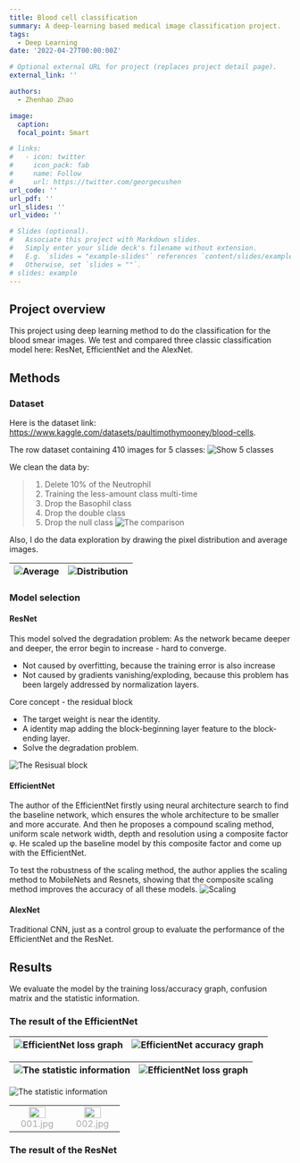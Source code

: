 ```yaml
---
title: Blood cell classification
summary: A deep-learning based medical image classification project.
tags:
  - Deep Learning
date: '2022-04-27T00:00:00Z'

# Optional external URL for project (replaces project detail page).
external_link: ''

authors:
  - Zhenhao Zhao

image:
  caption: 
  focal_point: Smart

# links:
#   - icon: twitter
#     icon_pack: fab
#     name: Follow
#     url: https://twitter.com/georgecushen
url_code: ''
url_pdf: ''
url_slides: ''
url_video: ''

# Slides (optional).
#   Associate this project with Markdown slides.
#   Simply enter your slide deck's filename without extension.
#   E.g. `slides = "example-slides"` references `content/slides/example-slides.md`.
#   Otherwise, set `slides = ""`.
# slides: example
---
```


## Project overview

This project using deep learning method to do the classification for the blood smear images. 
We test and compared three classic classification model here: ResNet, EfficientNet and the AlexNet.

## Methods
### Dataset
Here is the dataset link: https://www.kaggle.com/datasets/paultimothymooney/blood-cells.

The row dataset containing 410 images for 5 classes:
![Show 5 classes](/uploads/images/project_resnet_1.png)

We clean the data by:
>1. Delete 10% of the Neutrophil
>2. Training the less-amount class multi-time
>3. Drop the Basophil class
>4. Drop the double class
>5. Drop the null class
![The comparison](/uploads/images/project_resnet_2.png "Dataset distribution after cleaning")

Also, I do the data exploration by drawing the pixel distribution and average images.

| ![Average](/uploads/images/project_resnet_3.png "average images for each class") | ![Distribution](/uploads/images/project_resnet_4.png "Pixel distribution") |
|----------------------------------------------------------------------------------|----------------------------------------------------------------------------|



### Model selection
#### ResNet
This model solved the degradation problem: As the network became deeper and deeper, the error begin to increase - hard to converge.
- Not caused by overfitting, because the training error is also increase
- Not caused by gradients vanishing/exploding, because this problem has been largely addressed by normalization layers.

Core concept - the residual block
- The target weight is near the identity.
- A identity map adding the block-beginning layer feature to the block-ending layer.
- Solve the degradation problem.

![The Resisual block](/uploads/images/project_resnet_5.png "Residual learning: a building block.")

#### EfficientNet
The author of the EfficientNet firstly using neural architecture search to find the baseline network, which ensures the whole architecture to be smaller and more accurate. And then he proposes a compound scaling method, uniform scale network width, depth and resolution using a composite factor φ. He scaled up the baseline model by this composite factor and come up with the EfficientNet.

To test the robustness of the scaling method, the author applies the scaling method to MobileNets and Resnets, showing that the composite scaling method improves the accuracy of all these models.
![Scaling](/uploads/images/project_resnet_6.png "Model Scaling.")


#### AlexNet
Traditional CNN, just as a control group to evaluate the performance of the EfficientNet and the ResNet.


## Results
We evaluate the model by the training loss/accuracy graph, confusion matrix and the statistic information.

### The result of the EfficientNet
| ![EfficientNet loss graph](/uploads/images/project_resnet_7.png "The loss decreasing graph of the EfficientNet.")            | ![EfficientNet accuracy graph](/uploads/images/project_resnet_8.png "The accuracy increasing graph of the EfficientNet.") |
|------------------------------------------------------------------------------------------------------------------------------|---------------------------------------------------------------------------------------------------------------------------|

| ![The statistic information](/uploads/images/project_resnet_9.png "The statistic information of the EfficientNet") | ![EfficientNet loss graph](/uploads/images/project_resnet_10.png=50% "The confusion matrix of the EfficientNet.")                        |
|--------------------------------------------------------------------------------------------------------------------|------------------------------------------------------------------------------------------------------------------------------------------|


![The statistic information](/uploads/images/project_resnet_9.png=50% "The statistic information of the EfficientNet")

<table rules="none" align="center">
	<tr>
		<td>
			<center>
				<img src="/uploads/images/project_resnet_9.png" width="60%" />
				<font color="AAAAAA">001.jpg</font>
			</center>
		</td>
		<td>
			<center>
				<img src="/uploads/images/project_resnet_9.png" width="60%" />
				<font color="AAAAAA">002.jpg</font>
			</center>
		</td>
	</tr>
</table>

### The result of the ResNet
